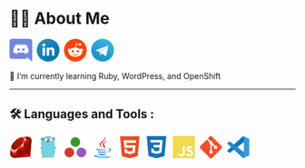 
# :man_technologist: About Me

<a href="https://discord.com/channels/Farghul#6751"><img src="icons/discord.svg" title="Discord" alt="Discord" width="40" height="40"/></a>&nbsp;
<a href="https://www.linkedin.com/in/byron-stuike"><img src="icons/linkedin.svg" title="LinkedIn" alt="LinkedIn" width="40" height="40"/></a>&nbsp;
<a href="https://www.reddit.com/user/farghul"><img src="icons/reddit.svg" title="Reddit" alt="Reddit" width="40" height="40"/></a>&nbsp;
<a href="https://t.me/farghul"><img src="icons/telegram.svg" title="Telegram" alt="Telegram" width="40" height="40"/></a>&nbsp;

🌱 I’m currently learning Ruby, WordPress, and OpenShift

---

## :hammer_and_wrench: Languages and Tools :
  
<div>
  <a href="https://www.ruby-lang.org/en/"><img src="icons/ruby.svg" title="Ruby" alt="Ruby" width="40" height="40"/></a>&nbsp;
  <a href="https://go.dev/"><img src="icons/go.svg" title="Go" alt="Go" width="40" height="40"/></a>&nbsp;
  <a href="https://julialang.org/"><img src="icons/julia.svg" title="Julia" alt="Julia" width="40" height="40"/></a>&nbsp;
  <a href="https://www.java.com/en/"><img src="icons/java.svg" title="Java" alt="Java" width="40" height="40"/></a>&nbsp;
  <a href="https://html.com/html5/"><img src="icons/html5.svg" title="HTML5" alt="HTML" width="40" height="40"/></a>&nbsp;
  <a href="https://css3.com/"><img src="icons/css3.svg"  title="CSS3" alt="CSS" width="40" height="40"/></a>&nbsp;
  <a href="https://www.javascript.com/"><img src="icons/js.svg" title="JavaScript" alt="JavaScript" width="40" height="40"/></a>&nbsp;
  <a href="https://github.com/"><img src="icons/git.svg" title="Git" **alt="Git" width="40" height="40"/></a>&nbsp;
  <a href="https://code.visualstudio.com/"><img src="icons/vscode.svg" title="VSCode" **alt="VSCode" width="40" height="40"/></a>&nbsp;
</div>

<!--
**nausicaan/nausicaan** is a ✨ _special_ ✨ repository because its `README.md` (this file) appears on your GitHub profile.

Here are some ideas to get you started:

- 🔭 I’m currently working on ...
- 🌱 I’m currently learning ...
- 👯 I’m looking to collaborate on ...
- 🤔 I’m looking for help with ...
- 💬 Ask me about ...
- 📫 How to reach me: ...
- 😄 Pronouns: ...
- ⚡ Fun fact: ...
-->